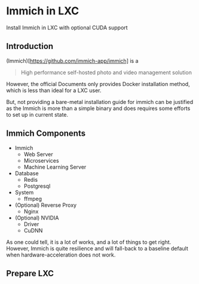 # Immich in LXC

Install Immich in LXC with optional CUDA support

## Introduction

(Immich)[https://github.com/immich-app/immich] is a

> High performance self-hosted photo and video management solution

However, the official Documents only provides Docker installation method, which is less than ideal for a LXC user.

But, not providing a bare-metal installation guide for immich can be justified as the Immich is more than a simple binary and does requires some efforts to set up in current state.

## Immich Components

- Immich
    - Web Server
    - Microservices
    - Machine Learning Server
- Database
    - Redis
    - Postgresql
- System
    - ffmpeg
- (Optional) Reverse Proxy
    - Nginx
- (Optional) NVIDIA
    - Driver
    - CuDNN

As one could tell, it is a lot of works, and a lot of things to get right. However, Immich is quite resilience and will fall-back to a baseline default when hardware-acceleration does not work.

## Prepare LXC
